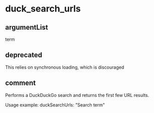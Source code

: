# duck_search_urls
## argumentList
term
## deprecated
This relies on synchronous loading, which is discouraged
## comment

Performs a DuckDuckGo search and returns the first few URL results.

Usage example:
duckSearchUrls: "Search term"
